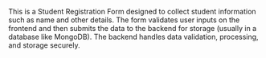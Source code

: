 This is a Student Registration Form  designed to collect student information such as name and other details. 
The form validates user inputs on the frontend and then submits the data to the backend for storage (usually in a database like MongoDB). 
The backend handles data validation, processing, and storage securely.

